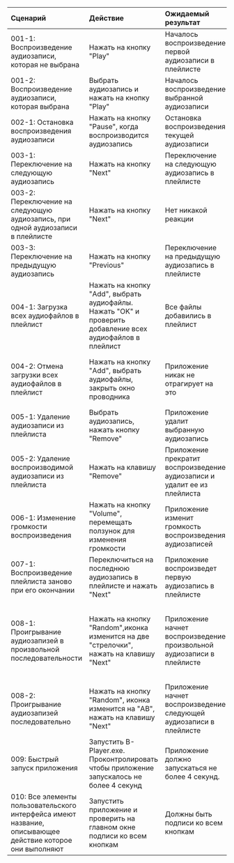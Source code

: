 |Сценарий|Действие|Ожидаемый результат|Фактический результат| Оценка|
|:---|:---|:---|:---|:---|
|001-1: Воспроизведение аудиозаписи, которая не выбрана| Нажать на кнопку "Play"| Началось воспроизведение первой аудиозаписи в плейлисте|Началось воспроизведение первой аудиозаписи в плейлисте|10|
|001-2: Воспроизведение аудиозаписи, которая выбрана|Выбрать аудиозапись и нажать на кнопку "Play"|Началось воспроизведение выбранной аудиозаписи |Началось воспроизведение выбранной аудиозаписи|10|
|002-1: Остановка воспроизведения аудиозаписи| Нажать на кнопку "Pause", когда воспроизводится аудиозапись| Остановка воспроизведения текущей аудиозаписи|Остановка воспроизведения текущей аудиозаписи|10|
|003-1:  Переключение на следующую аудиозапись| Нажать на кнопку "Next" |Переключение на следующую аудиозапись в плейлисте|Переключение на следующую аудиозапись в плейлисте|10|
|003-2: Переключение на следующую аудиозапись, при одной аудиозаписи в плейлисте| Нажать на кнопку "Next" |Нет никакой реакции|Приложение начало воспроизведение аудиозаписи сначала|6|
|003-3: Переключение на предыдущую аудиозапись| Нажать на кнопку "Previous" |Переключение на предыдущую аудиозапись в плейлисте|Переключение на предыдущую аудиозапись в плейлисте|10|
|004-1: Загрузка всех аудиофайлов в плейлист| Нажать на кнопку "Add", выбрать аудиофайлы. Нажать "OK" и проверить добавление всех аудиофайлов в плейлист|Все файлы добавились в плейлист|Все файлы добавились в плейлист|10|
|004-2: Отмена загрузки всех аудиофайлов в плейлист| Нажать на кнопку "Add", выбрать аудиофайлы, закрыть окно проводника|Приложение никак не отрагирует на это|Приложение никак не отриагировало, но отобразился интерфейс управления|8|
|005-1: Удаление аудиозаписи из плейлиста| Выбрать аудиозапись, нажать кнопку "Remove"|Приложение удалит выбранную аудиозапись|Приложение удалило выбранную аудиозапись|10|
|005-2: Удаление воспроизводимой аудиозаписи из плейлиста| Нажать на клавишу "Remove"|Приложение прекратит воспроизведение аудиозаписи и удалит ее из плейлиста|Приложение прекратило воспроизведение аудиозаписи и удалило ее из плейлиста|10|
|006-1: Изменение громкости воспроизведения|Нажать на кнопку "Volume", перемещать ползунок для изменения громкости|Приложение изменит громкость воспроизведения аудиозаписей|Приложение изменило громкость|10|
|007-1: Воспроизведение плейлиста заново при его окончании|Переключиться на последнюю аудиозапись в плейлисте и нажать "Next"| Приложение воспроизведет первую аудиозапись в плейлисте|Приложение начало воспроизведение первой аудиозаписи|10|
|008-1: Проигрывание аудиозапизей в произвольной последовательности|Нажать на кнопку "Random",иконка изменится на две "стрелочки", нажать на клавишу "Next"|Приложение начнет воспроизведение произвольной аудиозаписи в плейлисте|Приложение воспроивело аудиозапись с произвольным номером, но иногда воспроизводит со своим номером|7|
|008-2: Проигрывание аудиозапизей последовательно|Нажать на кнопку "Random", иконка изменится на "AB", нажать на клавишу "Next"|Приложение начнет воспроизведение следующей аудиозаписи в плейлисте|Приложение начало воспроизведение следующей аудиозаписи в плейлисте|10|
|009: Быстрый запуск приложения|Запустить B-Player.exe. Проконтролировать чтобы приложение запускалось не более 4 секунд |Приложение должно запускаться не более 4 секунд.|Приложение запускается за 4 секунды, но при загруженной системе запускается за 6|9|
|010: Все элементы пользовательского интерфейса имеют название, описывающее действие которое они выполняют|Запустить приложение и проверить на главном окне подписи ко всем кнопкам|Должны быть подписи ко всем кнопкам|Есть подписи ко всем кнопкам|10|